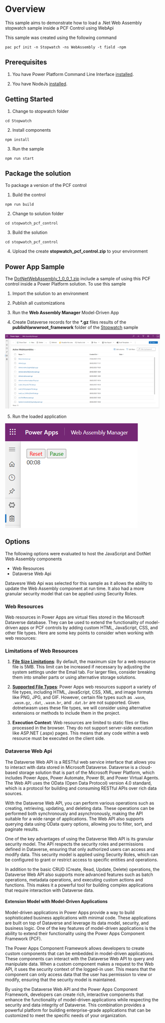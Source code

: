 # Overview

This sample aims to demonstrate how to load a .Net Web Assembly stopwatch sample inside a PCF Control using WebApi

This sample was created using the following command

```pwsh
pac pcf init -n Stopwatch -ns WebAssembly -t field -npm
```

## Prerequisites

1. You have Power Platform Command Line Interface [installed](https://learn.microsoft.com/power-platform/developer/cli/introduction?tabs=windows). 

2. You have NodeJs [installed](https://nodejs.org/en/download/). 

## Getting Started

1. Change to stopwatch folder

```pwsh
cd Stopwatch
```

2. Install components

```pwsh
npm install
```

3. Run the sample

```pwsh
npm run start
```

## Package the solution

To package a version of the PCF control

1. Build the control

```pwsh
npm run build
```

2. Change to solution folder

```pwsh
cd stopwatch_pcf_control
```

3. Build the solution

```pwsh
cd stopwatch_pcf_control
```

4. Upload the create **stopwatch_pcf_control.zip** to your environment

## Power App Sample

The [DotNetWebAssembly_1_0_0_1.zip](./DotNetWebAssembly_1_0_0_1.zip) include a sample of using this PCF control inside a Power Platform solution. To use this sample

1. Import the solution to an environment

2. Publish all customizations

3. Run the **Web Assembly Manager** Model-Driven App

4. Create Dataverse records for the **\*.gz** files results of the **publish\wwwroot\_framework** folder of the [Stopwatch](../stopwatch/README.md) sample

  ![Sample Admin Screen with Stopwatch Web Assembly components loaded](./media/WebAssemblyAdmin.png)

5. Run the loaded application

  ![Running application](./media/WebAssembly-StopwatchSample.png)

## Options

The following options were evaluated to host the JavaScript and DotNet Web Assembly components

- Web Resources
- Dataverse Web Api

Datavesre Web Api was selected for this sample as it allows the ability to update the Web Assembly component at run time. It also had a more granular security model that can be applied using Security Roles.

### Web Resources

Web resources in Power Apps are virtual files stored in the Microsoft Dataverse database. They can be used to extend the functionality of model-driven apps or PCF controls by adding custom HTML, JavaScript, CSS, and other file types. Here are some key points to consider when working with web resources:

### Limitations of Web Resources

1. [**File Size Limitations**](https://learn.microsoft.com/power-apps/developer/model-driven-apps/web-resources#size-limitations): By default, the maximum size for a web resource file is 5MB. This limit can be increased if necessary by adjusting the system settings under the Email tab. For larger files, consider breaking them into smaller parts or using alternative storage solutions.

2. [**Supported File Types**](https://learn.microsoft.com/power-apps/developer/model-driven-apps/web-resources##web-resource-types): Power Apps web resources support a variety of file types, including HTML, JavaScript, CSS, XML, and image formats like PNG, JPG, and GIF. However, certain file types such as `.wasm`, `.wasm.gz`, `.dat`, `.wasm.br`, and `.dat.br` are not supported. Given dotnetwasm uses these file types, we will consider using alternative extensions or methods to include them in the project.

3. **Execution Context**: Web resources are limited to static files or files processed in the browser. They do not support server-side execution like ASP.NET (.aspx) pages. This means that any code within a web resource must be executed on the client side.

### Dataverse Web Api

The Dataverse Web API is a RESTful web service interface that allows you to interact with data stored in Microsoft Dataverse. Dataverse is a cloud-based storage solution that is part of the Microsoft Power Platform, which includes Power Apps, Power Automate, Power BI, and Power Virtual Agents. The Web API uses the OData (Open Data Protocol) version 4.0 standard, which is a protocol for building and consuming RESTful APIs over rich data sources.

With the Dataverse Web API, you can perform various operations such as creating, retrieving, updating, and deleting data. These operations can be performed both synchronously and asynchronously, making the API suitable for a wide range of applications. The Web API also supports querying data using OData query options, allowing you to filter, sort, and paginate results.

One of the key advantages of using the Dataverse Web API is its granular security model. The API respects the security roles and permissions defined in Dataverse, ensuring that only authorized users can access and modify data. This security model is applied using Security Roles, which can be configured to grant or restrict access to specific entities and operations.

In addition to the basic CRUD (Create, Read, Update, Delete) operations, the Dataverse Web API also supports more advanced features such as batch operations, metadata operations, and executing custom actions and functions. This makes it a powerful tool for building complex applications that require interaction with Dataverse data.

#### Extension Model with Model-Driven Applications

Model-driven applications in Power Apps provide a way to build sophisticated business applications with minimal code. These applications are built on top of Dataverse and leverage its data model, security, and business logic. One of the key features of model-driven applications is the ability to extend their functionality using the Power Apps Component Framework (PCF).

The Power Apps Component Framework allows developers to create custom components that can be embedded in model-driven applications. These components can interact with the Dataverse Web API to query and manipulate data. When a custom component makes a request to the Web API, it uses the security context of the logged-in user. This means that the component can only access data that the user has permission to view or modify, ensuring that the security model is maintained.

By using the Dataverse Web API and the Power Apps Component Framework, developers can create rich, interactive components that enhance the functionality of model-driven applications while respecting the security and data integrity of Dataverse. This combination provides a powerful platform for building enterprise-grade applications that can be customized to meet the specific needs of your organization.